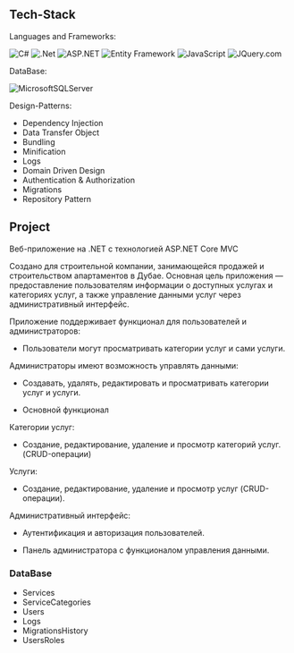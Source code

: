 ## Tech-Stack
Languages and Frameworks:

![C#](https://img.shields.io/badge/c%23-000.svg?style=for-the-badge&logo=c-sharp&logoColor=blue)
![.Net](https://img.shields.io/badge/.NET-000?style=for-the-badge&logo=.net&logoColor=informational)
![ASP.NET](https://img.shields.io/badge/ASP.NET-%20-informational?style=for-the-badge)
![Entity Framework](https://img.shields.io/badge/Entity%20Framework-%20-blueviolet?style=for-the-badge)
![JavaScript](https://img.shields.io/badge/javascript-%23323330.svg?style=for-the-badge&logo=javascript&logoColor=%23F7DF1E)
![JQuery.com](https://img.shields.io/badge/jQuery-0769AD?style=for-the-badge&logo=jquery&logoColor=white)

DataBase:

![MicrosoftSQLServer](https://img.shields.io/badge/Microsoft%20SQL%20Sever-CC2927?style=for-the-badge&logo=microsoft%20sql%20server&logoColor=white)

Design-Patterns:
- Dependency Injection
- Data Transfer Object
- Bundling
- Minification
- Logs
- Domain Driven Design
- Authentication & Authorization
- Migrations
- Repository Pattern


## Project

Веб-приложение на .NET с технологией ASP.NET Core MVC

Создано для строительной компании, занимающейся продажей и строительством апартаментов в Дубае. Основная цель приложения — предоставление пользователям информации о доступных услугах и категориях услуг, а также управление данными услуг через административный интерфейс.

Приложение поддерживает функционал для пользователей и администраторов:

- Пользователи могут просматривать категории услуг и сами услуги.

Администраторы имеют возможность управлять данными: 
- Создавать, удалять, редактировать и просматривать категории услуг и услуги.

- Основной функционал

Категории услуг:

- Создание, редактирование, удаление и просмотр категорий услуг. (CRUD-операции)

Услуги:

- Создание, редактирование, удаление и просмотр услуг (CRUD-операции).

Административный интерфейс:

- Аутентификация и авторизация пользователей.

- Панель администратора с функционалом управления данными.

### DataBase

- Services
- ServiceCategories
- Users
- Logs
- MigrationsHistory
- UsersRoles
